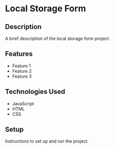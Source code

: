# Local Storage Form

## Description

A brief description of the local storage form project.

## Features

- Feature 1
- Feature 2
- Feature 3

## Technologies Used

- JavaScript
- HTML
- CSS

## Setup

Instructions to set up and run the project.
